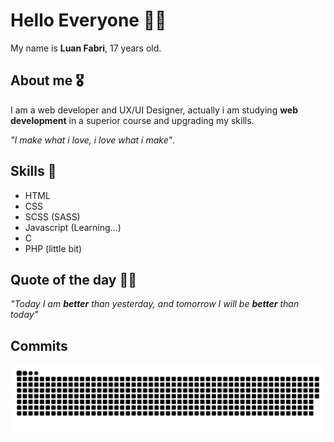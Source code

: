 # Hello Everyone 👋🏽
My name is **Luan Fabri**, 17 years old.

## About me 🎖️
I am a web developer and UX/UI Designer, actually i am studying **web development** in a superior course and upgrading my skills.<br>

_"I make what i love, i love what i make"_.

## Skills 📖

- HTML
- CSS
- SCSS (SASS)
- Javascript (Learning...)
- C
- PHP (little bit)

## Quote of the day 🍷🗿
_"Today I am **better** than yesterday, and tomorrow I will be **better** than today"_

## Commits

  ![Snake animation](https://github.com/luannzin/luannzin/blob/output/github-contribution-grid-snake.svg)


<!--
**luannzin/luannzin** is a ✨ _special_ ✨ repository because its `README.md` (this file) appears on your GitHub profile.

Here are some ideas to get you started:

- 🔭 I’m currently working on ...
- 🌱 I’m currently learning ...
- 👯 I’m looking to collaborate on ...
- 🤔 I’m looking for help with ...
- 💬 Ask me about ...
- 📫 How to reach me: ...
- 😄 Pronouns: ...
- ⚡ Fun fact: ...
-->
